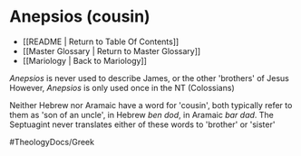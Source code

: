 # Anepsios (cousin)
- [[README | Return to Table Of Contents]]
- [[Master Glossary | Return to Master Glossary]]
- [[Mariology | Back to Mariology]]

*Anepsios* is never used to describe James, or the other 'brothers' of Jesus
However, *Anepsios* is only used once in the NT (Colossians)

Neither Hebrew nor Aramaic have a word for 'cousin', both typically refer to them as 'son of an uncle', in Hebrew *ben dod*, in Aramaic *bar dad*.
The Septuagint never translates either of these words to 'brother' or 'sister'


#TheologyDocs/Greek
